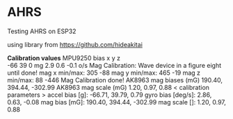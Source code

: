# AHRS

Testing AHRS on ESP32

using library from https://github.com/hideakitai


<b>Calibration values</b>
MPU9250 bias
 x   y   z  
-66 39 0 mg
2.9 0.6 -0.1 o/s
Mag Calibration: Wave device in a figure eight until done!
mag x min/max:
305
-88
mag y min/max:
465
-19
mag z min/max:
88
-446
Mag Calibration done!
AK8963 mag biases (mG)
190.40, 394.44, -302.99
AK8963 mag scale (mG)
1.20, 0.97, 0.88
< calibration parameters >
accel bias [g]: 
-66.71, 39.79, 0.79
gyro bias [deg/s]: 
2.86, 0.63, -0.08
mag bias [mG]: 
190.40, 394.44, -302.99
mag scale []: 
1.20, 0.97, 0.88
 